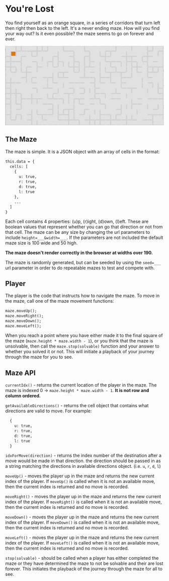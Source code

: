 # You're Lost
You find yourself as an orange square, in a series of corridors that turn left then right then back to the left. It's a never ending maze. How will you find your way out? Is it even possible? the maze seems to go on forever and ever.

![maze](maze.gif)

## The Maze
The maze is simple. It is a JSON object with an array of cells in the format:

```
this.data = {
  cells: [
    {
      u: true,
      r: true,
      d: true,
      l: true
    },
    ...
  ]
}
```

Each cell contains 4 properties: (u)p, (r)ight, (d)own, (l)eft. These are boolean values that represent whether you can go that direction or not from that cell. The maze can be any size by changing the url parameters to include `height=___&width=___`. If the parameters are not included the default maze size is 100 wide and 50 high.

**The maze doesn't render correctly in the browser at widths over 190.**

The maze is randomly generated, but can be seeded by using the `seed=___` url parameter in order to do repeatable mazes to test and compete with.

## Player
The player is the code that instructs how to navigate the maze. To move in the maze, call one of the maze movement functions:

```
maze.moveUp();
maze.moveRight();
maze.moveDown();
maze.moveLeft();
```

When you reach a point where you have either made it to the final square of the maze (`maze.height * maze.width - 1`), or you think that the maze is unsolvable, then call the `maze.stop(solvable)` function and your answer to whether you solved it or not. This will initiate a playback of your journey through the maze for you to see.

## Maze API

`currentIdx()` - returns the current location of the player in the maze. The maze is indexed 0 -> `maze.height * maze.width - 1`. **It is not row and column ordered.**

`getAvailableDirections()` - returns the cell object that contains what directions are valid to move. For example:
```
  {
    u: true,
    r: true,
    d: true,
    l: true
  }
```

`idxForMove(direction)` - returns the index number of the destination after a move would be made in that direction. the direction should be passed in as a string matching the directions in available directions object. (i.e. `u`, `r`, `d`, `l`)

`moveUp()` - moves the player up in the maze and returns the new current index of the player. If `moveUp()` is called when it is not an available move, then the current index is returned and no move is recorded.

`moveRight()` - moves the player up in the maze and returns the new current index of the player. If `moveRight()` is called when it is not an available move, then the current index is returned and no move is recorded.

`moveDown()` - moves the player up in the maze and returns the new current index of the player. If `moveDown()` is called when it is not an available move, then the current index is returned and no move is recorded.

`moveLeft()` - moves the player up in the maze and returns the new current index of the player. If `moveLeft()` is called when it is not an available move, then the current index is returned and no move is recorded.

`stop(solvable)` - should be called when a player has either completed the maze or they have determined the maze to not be solvable and their are lost forever. This initiates the playback of the journey through the maze for all to see.
